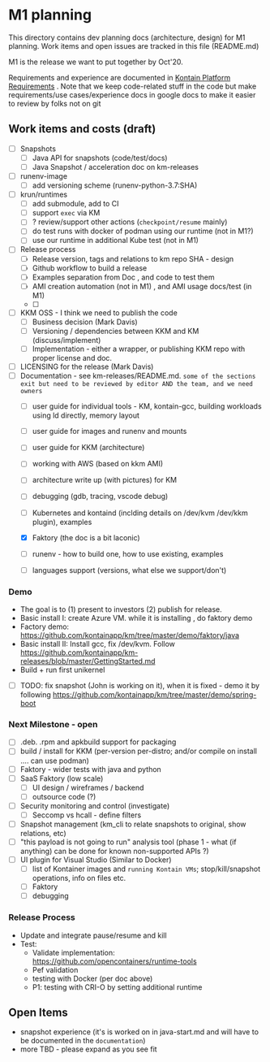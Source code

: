 # M1 planning

This directory contains dev planning docs (architecture, design) for M1 planning. Work items and open issues are tracked in this file (README.md)

M1 is the release we want to put together by Oct'20.

Requirements and experience are documented in [Kontain Platform Requirements](https://docs.google.com/document/d/1LPeGZEuRdgeGx-fvsZ3Gs8ltYp6xOB7MCk10zFwtpsE/edit#) . Note that we keep  code-related stuff in the code but make requirements/use cases/experience docs in google docs to make it easier to review by folks not on git

## Work items and costs (draft)

- [ ] Snapshots
  - [ ] Java API for snapshots (code/test/docs)
  - [ ] Java Snapshot / acceleration doc on km-releases
- [ ] runenv-image
  - [ ] add versioning scheme (runenv-python-3.7:SHA)
- [ ] krun/runtimes
  - [ ] add submodule, add to CI
  - [ ] support `exec` via KM
  - [ ] ? review/support other actions (`checkpoint/resume` mainly)
  - [ ] do test runs with docker of podman using our runtime (not in M1?)
  - [ ] use our runtime in additional Kube test (not in M1)
- [ ] Release process
  - [ ] Release version, tags and relations to km repo SHA - design
  - [ ] Github workflow to build a release
  - [ ] Examples separation from Doc , and code to test them
  - [ ] AMI creation automation (not in M1) ,  and AMI usage docs/test (in M1)
  - [ ]
- [ ] KKM OSS - I think we need to publish the code
  - [ ] Business decision (Mark Davis)
  - [ ] Versioning / dependencies between KKM and KM (discuss/implement)
  - [ ] Implementation - either a wrapper, or publishing KKM repo with proper license and doc.
- [ ] LICENSING for the release (Mark Davis)
- [ ] Documentation - see km-releases/README.md. `some of the sections exit but need to be reviewed by editor AND the team, and we need owners`
  - [ ] user guide for individual tools - KM, kontain-gcc, building workloads using ld directly, memory layout
  - [ ] user guide for images and runenv and mounts
  - [ ] user guide for KKM (architecture)
  - [ ] working with AWS (based on kkm AMI)
  - [ ] architecture write up (with pictures) for KM
  - [ ] debugging (gdb, tracing, vscode debug)
  - [ ] Kubernetes and kontaind (inclding details on /dev/kvm /dev/kkm plugin), examples
  - [X] Faktory (the doc is a bit laconic)
  - [ ] runenv - how to build one, how to use existing, examples
  - [ ] languages support (versions, what else we support/don't)


### Demo

- The goal is to (1) present to investors (2) publish for release.
- Basic install I: create Azure VM. while it is installing , do faktory demo
- Factory demo: https://github.com/kontainapp/km/tree/master/demo/faktory/java
- Basic install II: Install gcc, fix /dev/kvm. Follow https://github.com/kontainapp/km-releases/blob/master/GettingStarted.md
- Build + run first unikernel

- [ ] TODO: fix snapshot (John is working on it), when it is fixed - demo it by following https://github.com/kontainapp/km/tree/master/demo/spring-boot

### Next Milestone - open

- [ ] .deb. .rpm and apkbuild support for packaging
- [ ] build / install for KKM (per-version per-distro; and/or compile on install .... can use podman)
- [ ] Faktory - wider tests with java and python
- [ ] SaaS Faktory (low scale)
  - [ ] UI design / wireframes / backend
  - [ ] outsource code (?)
- [ ] Security monitoring and control (investigate)
  - [ ] Seccomp vs hcall - define filters
- [ ] Snapshot management (km_cli to relate snapshots to original, show relations, etc)
- [ ] "this payload is not going to run" analysis tool (phase 1 -  what (if anything) can be done for known non-supported APIs ?)
- [ ] UI plugin for Visual Studio (Similar to Docker)
  - [ ] list of Kontainer images and `running Kontain VMs`; stop/kill/snapshot operations, info on files etc.
  - [ ] Faktory
  - [ ] debugging

### Release Process

- Update and integrate pause/resume and kill
- Test:
  - Validate implementation: https://github.com/opencontainers/runtime-tools
  - Pef validation
  - testing with Docker (per doc above)
  - P1: testing with CRI-O by setting additional runtime

## Open Items

- snapshot experience (it's is worked on in java-start.md and will have to be documented in the `documentation`)
- more TBD - please expand as you see fit
